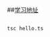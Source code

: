 ##[学习地址](https://ts.xcatliu.com/introduction/hello-typescript.html)

``` bash

tsc hello.ts


```


